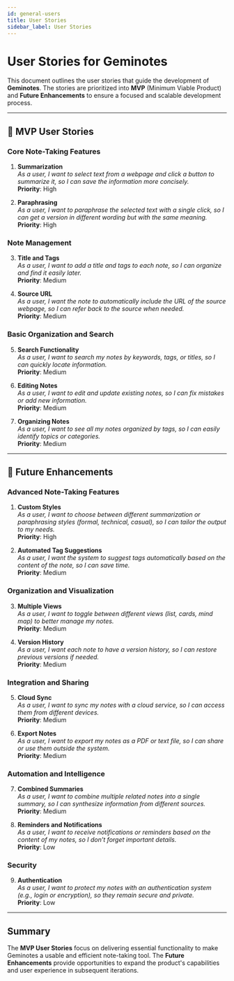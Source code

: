 ```yaml
---
id: general-users
title: User Stories
sidebar_label: User Stories
---
```


# User Stories for Geminotes

This document outlines the user stories that guide the development of **Geminotes**. The stories are prioritized into **MVP** (Minimum Viable Product) and **Future Enhancements** to ensure a focused and scalable development process.

---

## **🚀 MVP User Stories**

### **Core Note-Taking Features**
1. **Summarization**  
   *As a user, I want to select text from a webpage and click a button to summarize it, so I can save the information more concisely.*  
   **Priority**: High

2. **Paraphrasing**  
   *As a user, I want to paraphrase the selected text with a single click, so I can get a version in different wording but with the same meaning.*  
   **Priority**: High

### **Note Management**
3. **Title and Tags**  
   *As a user, I want to add a title and tags to each note, so I can organize and find it easily later.*  
   **Priority**: Medium

4. **Source URL**  
   *As a user, I want the note to automatically include the URL of the source webpage, so I can refer back to the source when needed.*  
   **Priority**: Medium

### **Basic Organization and Search**
5. **Search Functionality**  
   *As a user, I want to search my notes by keywords, tags, or titles, so I can quickly locate information.*  
   **Priority**: Medium

6. **Editing Notes**  
   *As a user, I want to edit and update existing notes, so I can fix mistakes or add new information.*  
   **Priority**: Medium

7. **Organizing Notes**  
   *As a user, I want to see all my notes organized by tags, so I can easily identify topics or categories.*  
   **Priority**: Medium

---

## **🌟 Future Enhancements**

### **Advanced Note-Taking Features**
1. **Custom Styles**  
   *As a user, I want to choose between different summarization or paraphrasing styles (formal, technical, casual), so I can tailor the output to my needs.*  
   **Priority**: High

2. **Automated Tag Suggestions**  
   *As a user, I want the system to suggest tags automatically based on the content of the note, so I can save time.*  
   **Priority**: Medium

### **Organization and Visualization**
3. **Multiple Views**  
   *As a user, I want to toggle between different views (list, cards, mind map) to better manage my notes.*  
   **Priority**: Medium

4. **Version History**  
   *As a user, I want each note to have a version history, so I can restore previous versions if needed.*  
   **Priority**: Medium

### **Integration and Sharing**
5. **Cloud Sync**  
   *As a user, I want to sync my notes with a cloud service, so I can access them from different devices.*  
   **Priority**: Medium

6. **Export Notes**  
   *As a user, I want to export my notes as a PDF or text file, so I can share or use them outside the system.*  
   **Priority**: Medium

### **Automation and Intelligence**
7. **Combined Summaries**  
   *As a user, I want to combine multiple related notes into a single summary, so I can synthesize information from different sources.*  
   **Priority**: Medium

8. **Reminders and Notifications**  
   *As a user, I want to receive notifications or reminders based on the content of my notes, so I don’t forget important details.*  
   **Priority**: Low

### **Security**
9. **Authentication**  
   *As a user, I want to protect my notes with an authentication system (e.g., login or encryption), so they remain secure and private.*  
   **Priority**: Low

---

## **Summary**

The **MVP User Stories** focus on delivering essential functionality to make Geminotes a usable and efficient note-taking tool. The **Future Enhancements** provide opportunities to expand the product's capabilities and user experience in subsequent iterations.

